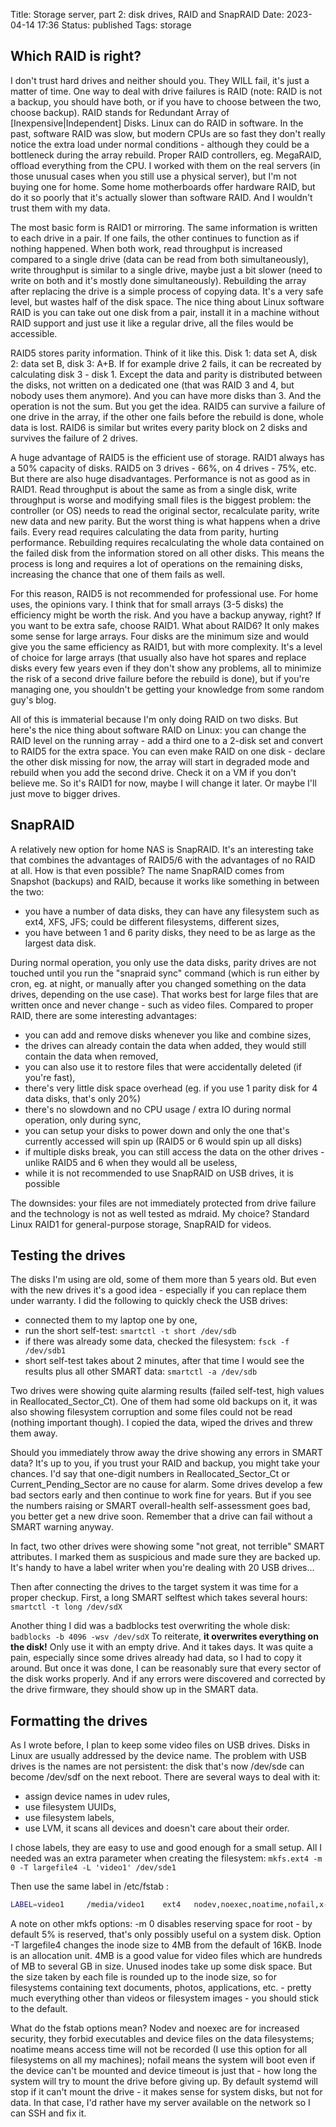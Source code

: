 Title: Storage server, part 2: disk drives, RAID and SnapRAID
Date: 2023-04-14 17:36
Status: published
Tags: storage


## Which RAID is right?

I don't trust hard drives and neither should you. They WILL fail, it's just a matter of time. One way to deal with
drive failures is RAID (note: RAID is not a backup, you should have both, or if you have to choose between the
two, choose backup). RAID stands for Redundant Array of [Inexpensive|Independent] Disks. Linux can do
RAID in software. In the past, software RAID was slow, but modern CPUs are so fast they don't really notice the
extra load under normal conditions - although they could be a bottleneck during the array rebuild. Proper RAID
controllers, eg. MegaRAID, offload everything from the CPU. I worked with them on the real servers (in those unusual
cases when you still use a physical server), but I'm not buying one for home. Some home motherboards offer hardware
RAID, but do it so poorly that it's actually slower than software RAID. And I wouldn't trust them with my data.

The most basic form is RAID1 or mirroring. The same information is written to each drive in a pair. If one
fails, the other continues to function as if nothing happened. When both work, read throughput is increased
compared to a single drive  (data can be read from both simultaneously), write throughput is similar to a single
drive, maybe just a bit slower (need to write on both and it's mostly done simultaneously). Rebuilding the array
after replacing the drive is a simple process of copying data. It's a very safe level, but wastes half of the disk space. 
The nice thing about Linux software RAID is you can take out one disk from a pair, install it in a machine without
RAID support and just use it like a regular drive, all the files would be accessible.

RAID5 stores parity information. Think of it like this. Disk 1: data set A, disk 2: data set B, disk 3: A+B. If for example
drive 2 fails, it can be recreated by calculating disk 3 - disk 1. Except the data and parity is distributed between the
disks, not written on a dedicated one (that was RAID 3 and 4, but nobody uses them anymore). And you can have more
disks than 3. And the operation is not the sum. But you get the idea. RAID5 can survive a failure of one drive in the array,
if the other one fails before the rebuild is done, whole data is lost. RAID6 is similar but writes every parity block on 2
disks and survives the failure of 2 drives.

A huge advantage of RAID5 is the efficient use of storage. RAID1 always has a 50% capacity of disks. RAID5 on 3 drives - 66%,
on 4 drives - 75%, etc. But there are also huge disadvantages. Performance is not as good as in RAID1. Read throughput is
about the same as from a single disk, write throughput is worse and modifying small files is the biggest problem: the
controller (or OS) needs to read the original sector, recalculate parity, write new data and new parity. But the worst thing is
what happens when a drive fails. Every read requires calculating the data from parity, hurting performance. Rebuilding
requires recalculating the whole data contained on the failed disk from the information stored on all other disks.
This means the process is long and requires a lot of operations on the remaining disks, increasing the chance that one
of them fails as well.

For this reason, RAID5 is not recommended for professional use. For home uses, the opinions vary. I think that for small
arrays (3-5 disks) the efficiency might be worth the risk. And you have a backup anyway, right? If you want to be
extra safe, choose RAID1. What about RAID6? It only makes some sense for large arrays. Four disks are the minimum
size and would give you the same efficiency as RAID1, but with more complexity. It's a level of choice for large arrays
(that usually also have hot spares and replace disks every few years even if they don't show any problems, all to minimize
the risk of a second drive failure before the rebuild is done), but if you're managing one, you shouldn't be getting your
knowledge from some random guy's blog.

All of this is immaterial because I'm only doing RAID on two disks. But here's the nice thing about software RAID on
Linux: you can change the RAID level on the running array - add a third one to a 2-disk set and convert to RAID5 for the extra
space. You can even make RAID on one disk - declare the other disk missing for now, the array will start in degraded mode
and rebuild when you add the second drive. Check it on a VM if you don't believe me. So it's RAID1 for now,
maybe I will change it later. Or maybe I'll just move to bigger drives.


## SnapRAID

A relatively new option for home NAS is SnapRAID. It's an interesting take that combines the advantages of RAID5/6 with
the advantages of no RAID at all. How is that even possible? The name SnapRAID comes from Snapshot (backups)
and RAID, because it works like something in between the two:

- you have a number of data disks, they can have any filesystem such as ext4, XFS, JFS; could be different filesystems, different sizes,
- you have between 1 and 6 parity disks, they need to be as large as the largest data disk.

During normal operation, you only use the data disks, parity drives are not touched until you run the "snapraid sync" command
(which is run either by cron, eg. at night, or manually after you changed something on the data drives, depending on the use case).
That works best for large files that are written once and never change - such as video files. Compared to proper RAID, there are some
interesting advantages:

- you can add and remove disks whenever you like and combine sizes,
- the drives can already contain the data when added, they would still contain the data when removed,
- you can also use it to restore files that were accidentally deleted (if you're fast),
- there's very little disk space overhead (eg. if you use 1 parity disk for 4 data disks, that's only 20%)
- there's no slowdown and no CPU usage / extra IO during normal operation, only during sync,
- you can setup your disks to power down and only the one that's currently accessed will spin up (RAID5 or 6 would spin up all disks)
- if multiple disks break, you can still access the data on the other drives - unlike RAID5 and 6 when they would all be useless,
- while it is not recommended to use SnapRAID on USB drives, it is possible

The downsides: your files are not immediately protected from drive failure and the technology is not as well tested as mdraid.
My choice? Standard Linux RAID1 for general-purpose storage, SnapRAID for videos.


## Testing the drives

The disks I'm using are old, some of them more than 5 years old. But even with the new drives it's a good idea - especially if you
can replace them under warranty. I did the following to quickly check the USB drives:

- connected them to my laptop one by one,
- run the short self-test:  `smartctl -t short /dev/sdb`
- if there was already some data, checked the filesystem: `fsck -f /dev/sdb1`
- short self-test takes about 2 minutes, after that time I would see the results plus all other SMART data: `smartctl -a /dev/sdb`

Two drives were showing quite alarming results (failed self-test, high values in Reallocated_Sector_Ct). One of them had
some old backups on it, it was also showing filesystem corruption and some files could not be read (nothing important though).
I copied the data, wiped the drives and threw them away.

Should you immediately throw away the drive showing any errors in SMART data? It's up to you, if you trust your RAID and backup,
you might take your chances. I'd say that one-digit numbers in Reallocated_Sector_Ct or Current_Pending_Sector are no cause for
alarm. Some drives develop a few bad sectors early and then continue to work fine for years. But if you see the numbers raising
or SMART overall-health self-assessment goes bad, you better get a new drive soon. Remember that a drive can fail without
a SMART warning anyway.

In fact, two other drives were showing some "not great, not terrible" SMART attributes. I marked them as suspicious and made sure
they are backed up. It's handy to have a label writer when you're dealing with 20 USB drives...


Then after connecting the drives to the target system it was time for a proper checkup. First, a long SMART selftest which takes several
hours:  `smartctl -t long /dev/sdX`

Another thing I did was a badblocks test overwriting the whole disk: `badblocks -b 4096 -wsv /dev/sdX`
To reiterate, **it overwrites everything on the disk!** Only use it with an empty drive. And it takes days. It was quite a pain,
especially since some drives already had data, so I had to copy it around. But once it was done, I can be reasonably sure that
every sector of the disk works properly. And if any errors were discovered and corrected by the drive firmware, they should
show up in the SMART data.


## Formatting the drives

As I wrote before, I plan to keep some video files on USB drives. Disks  in Linux are usually
addressed by the device name. The problem with USB drives is the names are not persistent: the disk that's now /dev/sde
can become /dev/sdf on the next reboot. There are several ways to deal with it:

- assign device names in udev rules,
- use filesystem UUIDs,
- use filesystem labels,
- use LVM, it scans all devices and doesn't care about their order.

I chose labels, they are easy to use and good enough for a small setup. All I needed was an extra parameter when creating the filesystem:
`mkfs.ext4 -m 0 -T largefile4 -L 'video1' /dev/sde1`

Then use the same label in /etc/fstab :
```bash
LABEL=video1     /media/video1    ext4   nodev,noexec,noatime,nofail,x-systemd.device-timeout=4 0 0
```

A note on other mkfs options: -m 0 disables reserving space for root - by default 5% is reserved, that's only possibly useful on a system disk.
Option -T largefile4 changes the inode size to 4MB from the default of 16KB. Inode is an allocation unit. 4MB is a good value for
video files which are hundreds of MB to several GB in size. Unused inodes take up some disk space. But the size taken by each
file is rounded up to the inode size, so for filesystems containing text documents, photos, applications, etc. - pretty much
everything other than videos or filesystem images - you should stick to the default. 

What do the fstab options mean? Nodev and noexec are for increased security, they forbid executables and device files on the
data filesystems; noatime means access time will not be recorded (I use this option for all filesystems on all my machines);
nofail means the system will boot even if the device can't be mounted and device timeout is just that - how long the system will try to mount the drive before
giving up. By default systemd will stop if it can't mount the drive - it makes sense for system disks, but not for data.
In that case, I'd rather have my server available on the network so I can SSH and fix it.
